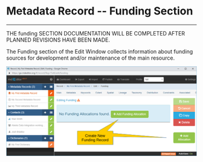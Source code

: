 # Metadata Record -- Funding Section
---

THE funding SECTION DOCUMENTATION WILL BE COMPLETED AFTER PLANNED REVISIONS HAVE BEEN MADE.

The <span class="md-section">Funding</span> section of the <span class="md-window">Edit Window</span> collects information about funding sources for development and/or maintenance of the main resource.  

![Funding Section with no Allocations Defined](/assets/reference/edit-objects/metadata/funding/funding-start.png)
